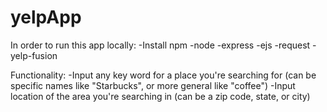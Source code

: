 # yelpApp

In order to run this app locally:
-Install npm 
  -node
  -express
  -ejs
  -request
  -yelp-fusion
    
Functionality:
-Input any key word for a place you're searching for (can be specific names like "Starbucks", or more general like "coffee")
-Input location of the area you're searching in (can be a zip code, state, or city)
